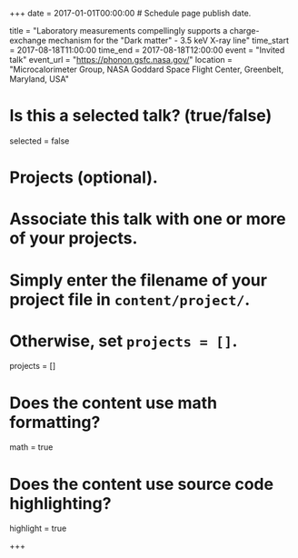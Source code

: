 +++
date = 2017-01-01T00:00:00  # Schedule page publish date.

title = "Laboratory measurements compellingly supports a charge-exchange mechanism for the "Dark matter" - 3.5 keV X-ray line"
time_start = 2017-08-18T11:00:00
time_end = 2017-08-18T12:00:00
event = "Invited talk"
event_url = "https://phonon.gsfc.nasa.gov/"
location = "Microcalorimeter Group, NASA Goddard Space Flight Center, Greenbelt, Maryland, USA"

# Is this a selected talk? (true/false)
selected = false

# Projects (optional).
#   Associate this talk with one or more of your projects.
#   Simply enter the filename of your project file in `content/project/`.
#   Otherwise, set `projects = []`.
projects = []

# Does the content use math formatting?
math = true

# Does the content use source code highlighting?
highlight = true

+++